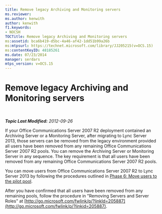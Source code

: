 ```yaml
---
title: Remove legacy Archiving and Monitoring servers
ms.reviewer: 
ms.author: kenwith
author: kenwith
f1.keywords:
- NOCSH
TOCTitle: Remove legacy Archiving and Monitoring servers
ms:assetid: bca6b419-d5bc-4a46-af42-1dd51b99a26b
ms:mtpsurl: https://technet.microsoft.com/library/JJ205215(v=OCS.15)
ms:contentKeyID: 48185261
ms.date: 07/23/2014
manager: serdars
mtps_version: v=OCS.15
---
```


<div data-xmlns="http://www.w3.org/1999/xhtml">

<div class="topic" data-xmlns="http://www.w3.org/1999/xhtml" data-msxsl="urn:schemas-microsoft-com:xslt" data-cs="http://msdn.microsoft.com/">

<div data-asp="http://msdn2.microsoft.com/asp">

# Remove legacy Archiving and Monitoring servers

</div>

<div id="mainSection">

<div id="mainBody">

<span> </span>

_**Topic Last Modified:** 2012-09-26_

If your Office Communications Server 2007 R2 deployment contained an Archiving Server or a Monitoring Server, after migrating to Lync Server 2013, those servers can be removed from the legacy environment provided all users have been removed from any remaining Office Communications Server 2007 R2 pools. You can remove the Archiving Server or Monitoring Server in any sequence. The key requirement is that all users have been removed from any remaining Office Communications Server 2007 R2 pools.

You can move users from Office Communications Server 2007 R2 to Lync Server 2013 by following the procedures outlined in [Phase 6: Move users to the pilot pool](phase-6-move-users-to-the-pilot-pool.md).

After you have confirmed that all users have been removed from any remaining pools, follow the procedure in "Removing Servers and Server Roles" at [http://go.microsoft.com/fwlink/p/?linkId=205887](http://go.microsoft.com/fwlink/p/?linkid=205887).

</div>

<span> </span>

</div>

</div>

</div>

